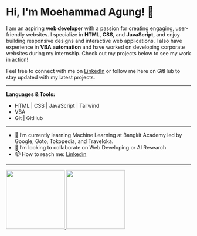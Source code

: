 # Hi, I'm Moehammad Agung! 👋

I am an aspiring **web developer** with a passion for creating engaging, user-friendly websites. I specialize in **HTML**, **CSS**, and **JavaScript**, and enjoy building responsive designs and interactive web applications. I also have experience in **VBA automation** and have worked on developing corporate websites during my internship. Check out my projects below to see my work in action!

Feel free to connect with me on [LinkedIn](https://www.linkedin.com/in/moehammad-agung-a2466022a/) or follow me here on GitHub to stay updated with my latest projects.

---
**Languages & Tools:**
- HTML | CSS | JavaScript | Tailwind
- VBA
- Git | GitHub

---
- 🌱 I’m currently learning Machine Learning at Bangkit Academy led by Google, Goto, Tokopedia, and Traveloka.
- 👯 I’m looking to collaborate on Web Developing or AI Research
- 📫 How to reach me: [Linkedin](https://www.linkedin.com/in/moehammad-agung-a2466022a/)
---

<p align="left">
<a href="https://github.com/mmhdagugg">
  <img height="160em" src="https://github-readme-stats-eight-theta.vercel.app/api?username=mmhdagungg&show_icons=true&theme=algolia&include_all_commits=true&count_private=true"/>
  <img height="160em" src="https://github-readme-stats-eight-theta.vercel.app/api/top-langs/?username=mmhdagungg&layout=compact&theme=algolia"/>
</a>
</p>
